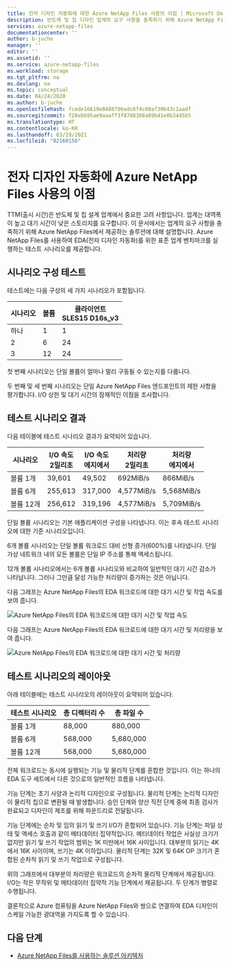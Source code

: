 ```yaml
---
title: 전자 디자인 자동화에 대한 Azure NetApp Files 사용의 이점 | Microsoft Docs
description: 반도체 및 칩 디자인 업계의 요구 사항을 충족하기 위해 Azure NetApp Files에서 제공하는 솔루션에 대해 설명합니다. Azure NetApp Files를 사용하여 EDA(전자 디자인 자동화)용 표준 업계 벤치마크를 실행하는 테스트 시나리오를 제공합니다.
services: azure-netapp-files
documentationcenter: ''
author: b-juche
manager: ''
editor: ''
ms.assetid: ''
ms.service: azure-netapp-files
ms.workload: storage
ms.tgt_pltfrm: na
ms.devlang: na
ms.topic: conceptual
ms.date: 04/24/2020
ms.author: b-juche
ms.openlocfilehash: fcede16619e8488796adc6f4c60af30643c1aadf
ms.sourcegitcommit: f28ebb95ae9aaaff3f87d8388a09b41e0b3445b5
ms.translationtype: HT
ms.contentlocale: ko-KR
ms.lasthandoff: 03/29/2021
ms.locfileid: "82160156"
---
```

# <a name="benefits-of-using-azure-netapp-files-for-electronic-design-automation"></a>전자 디자인 자동화에 Azure NetApp Files 사용의 이점

TTM(출시 시간)은 반도체 및 칩 설계 업계에서 중요한 고려 사항입니다. 업계는 대역폭이 높고 대기 시간이 낮은 스토리지를 요구합니다. 이 문서에서는 업계의 요구 사항을 충족하기 위해 Azure NetApp Files에서 제공하는 솔루션에 대해 설명합니다. Azure NetApp Files를 사용하여 EDA(전자 디자인 자동화)를 위한 표준 업계 벤치마크를 실행하는 테스트 시나리오를 제공합니다. 

## <a name="test-scenario-configurations"></a>시나리오 구성 테스트

테스트에는 다음 구성의 세 가지 시나리오가 포함됩니다. 

|    시나리오    |    볼륨    |    클라이언트<br> SLES15 D16s_v3  |
|----------------|---------------|--------------------------------|
|    하나         |    1          |    1                           |
|    2         |    6          |    24                          |
|    3       |    12         |    24                          |

첫 번째 시나리오는 단일 볼륨이 얼마나 멀리 구동될 수 있는지를 다룹니다.  

두 번째 및 세 번째 시나리오는 단일 Azure NetApp Files 엔드포인트의 제한 사항을 평가합니다. I/O 상한 및 대기 시간의 잠재적인 이점을 조사합니다.

## <a name="test-scenario-results"></a>테스트 시나리오 결과

다음 테이블에 테스트 시나리오 결과가 요약되어 있습니다.

|    시나리오       |    I/O 속도<br>  2밀리초     |    I/O 속도<br>  에지에서     |    처리량<br>  2밀리초     |    처리량<br>  에지에서     |
|-------------------|---------------------------|--------------------------------|-----------------------------|----------------------------------|
|    볼륨 1개       |    39,601                 |    49,502                      |    692MiB/s                 |    866MiB/s                      |
|    볼륨 6개      |    255,613                |    317,000                     |    4,577MiB/s               |    5,568MiB/s                    |
|    볼륨 12개     |    256,612                |    319,196                     |    4,577MiB/s               |    5,709MiB/s                    |

단일 볼륨 시나리오는 기본 애플리케이션 구성을 나타냅니다. 이는 후속 테스트 시나리오에 대한 기준 시나리오입니다.  

6개 볼륨 시나리오는 단일 볼륨 워크로드 대비 선형 증가(600%)를 나타냅니다.  단일 가상 네트워크 내의 모든 볼륨은 단일 IP 주소를 통해 액세스됩니다.  

12개 볼륨 시나리오에서는 6개 볼륨 시나리오와 비교하여 일반적인 대기 시간 감소가 나타납니다. 그러나 그만큼 달성 가능한 처리량이 증가하는 것은 아닙니다.   

다음 그래프는 Azure NetApp Files의 EDA 워크로드에 대한 대기 시간 및 작업 속도를 보여 줍니다.  

![Azure NetApp Files의 EDA 워크로드에 대한 대기 시간 및 작업 속도](../media/azure-netapp-files/solutions-electronic-design-automation-workload-latency-operation-rate.png)   

다음 그래프는 Azure NetApp Files의 EDA 워크로드에 대한 대기 시간 및 처리량을 보여 줍니다.  

![Azure NetApp Files의 EDA 워크로드에 대한 대기 시간 및 처리량](../media/azure-netapp-files/solutions-electronic-design-automation-workload-latency-throughput.png) 

## <a name="layout-of-test-scenarios"></a>테스트 시나리오의 레이아웃 

아래 테이블에는 테스트 시나리오의 레이아웃이 요약되어 있습니다.

|    테스트 시나리오     |    총 디렉터리 수     |    총 파일 수     |
|----------------------|------------------------------------|------------------------------|
|    볼륨 1개          |    88,000                          |    880,000                   |
|    볼륨 6개         |    568,000                         |    5,680,000                 |
|    볼륨 12개        |    568,000                         |    5,680,000                 |

전체 워크로드는 동시에 실행되는 기능 및 물리적 단계를 혼합한 것입니다. 이는 하나의 EDA 도구 세트에서 다른 것으로의 일반적인 흐름을 나타냅니다.   

기능 단계는 초기 사양과 논리적 디자인으로 구성됩니다. 물리적 단계는 논리적 디자인이 물리적 칩으로 변환될 때 발생합니다. 승인 단계와 양산 직전 단계 중에 최종 검사가 완료되고 디자인이 제조를 위해 파운드리로 전달됩니다.  

기능 단계에는 순차 및 임의 읽기 및 쓰기 I/O가 혼합되어 있습니다. 기능 단계는 파일 상태 및 액세스 호출과 같이 메타데이터 집약적입니다. 메타데이터 작업은 사실상 크기가 없지만 읽기 및 쓰기 작업의 범위는 1K 미만에서 16K 사이입니다. 대부분의 읽기는 4K에서 16K 사이이며, 쓰기는 4K 이하입니다. 물리적 단계는 32K 및 64K OP 크기가 혼합된 순차적 읽기 및 쓰기 작업으로 구성됩니다.  

위의 그래프에서 대부분의 처리량은 워크로드의 순차적 물리적 단계에서 제공됩니다. I/O는 작은 무작위 및 메타데이터 집약적 기능 단계에서 제공됩니다. 두 단계가 병렬로 수행됩니다. 

결론적으로 Azure 컴퓨팅을 Azure NetApp Files와 쌍으로 연결하여 EDA 디자인이 스케일 가능한 광대역을 가지도록 할 수 있습니다. 

## <a name="next-steps"></a>다음 단계

- [Azure NetApp Files를 사용하는 솔루션 아키텍처](azure-netapp-files-solution-architectures.md)
